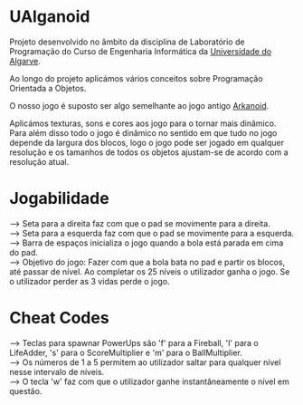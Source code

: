 # UAlganoid

Projeto desenvolvido no âmbito da disciplina de Laboratório de Programação do Curso de Engenharia Informática da [Universidade do Algarve](https://www.ualg.pt/).

Ao longo do projeto aplicámos vários conceitos sobre Programação Orientada a Objetos.

O nosso jogo é suposto ser algo semelhante ao jogo antigo [Arkanoid](https://en.wikipedia.org/wiki/Arkanoid).

Aplicámos texturas, sons e cores aos jogo para o tornar mais dinâmico. Para além disso todo o jogo é dinâmico no sentido em que tudo no jogo depende da largura dos blocos, logo o jogo pode ser jogado em qualquer resolução e os tamanhos de todos os objetos ajustam-se de acordo com a resolução atual.

# Jogabilidade 
--> Seta para a direita faz com que o pad se movimente para a direita. <br>
--> Seta para a esquerda faz com que o pad se movimente para a esquerda. <br>
--> Barra de espaços inicializa o jogo quando a bola está parada em cima do pad. <br>
--> Objetivo do jogo: Fazer com que a bola bata no pad e partir os blocos, até passar de nível. Ao completar os 25 níveis o utilizador ganha o jogo.
Se o utilizador perder as 3 vidas perde o jogo.
# Cheat Codes
--> Teclas para spawnar PowerUps são 'f' para a Fireball, 'l' para o LifeAdder, 's' para o ScoreMultiplier e 'm' para o BallMultiplier.<br>
--> Os números de 1 a 5 permitem ao utilizador saltar para qualquer nível nesse intervalo de níveis.<br>
--> O tecla 'w' faz com que o utilizador ganhe instantâneamente o nível em questão.



